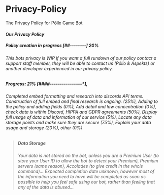 # Privacy-Policy
The Privacy Policy for Póllo Game Bot


<h4><strong>Our <i>Privacy Policy</i></strong></h4>

<h5>Policy creation in progress [##--------] 20%</h5>

<h6>This bots privacy is WIP
If you want a full rundown of our policy contact a support staff member, they will be able to contact us (Póllo & Aspekts) or another developer experienced in our <i>privacy policy</i>.</h6>

<h5>Progress: 21% [####----------------*],</h5>

<h6>Completed embed formatting and research into discords API terms. Construction of full embed and final research is ongoing. (25%), Adding to the policy and adding fields (0%), Add detail and law concentration (0%), check data is within Discord, HIPPA and GDPR agreements (50%), Display full usage of data and information of our service (5%), Locate any data storage points and make sure they are secure (75%), Explain your data usage and storage (20%), other (0%)</h6>
<blockquote>
<h5>Data Storage</h5>

<h6>Your data is not stored on the bot, unless you are a Premium User (to store your User ID to allow the bot to detect your Premium), Premium servers (same reason), Accolades (to give credit in the whois command)...
Expected completion date unknown, however most of the information you need to have will be completed as soon as possible to help you feel safe using our bot, rather than feeling that any of the data is abused...</h6>
</blockquote>
